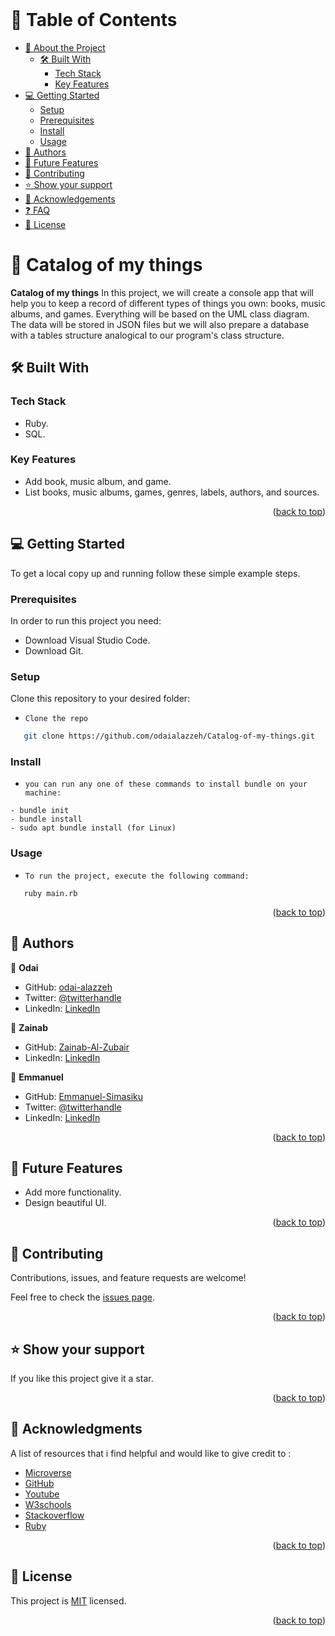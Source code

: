  <br/>

<!-- TABLE OF CONTENTS -->

# 📗 Table of Contents

- [📖 About the Project](#about-project)
  - [🛠 Built With](#built-with)
    - [Tech Stack](#tech-stack)
    - [Key Features](#key-features)
- [💻 Getting Started](#getting-started)
  - [Setup](#setup)
  - [Prerequisites](#prerequisites)
  - [Install](#install)
  - [Usage](#usage)
- [👥 Authors](#authors)
- [🔭 Future Features](#future-features)
- [🤝 Contributing](#contributing)
- [⭐️ Show your support](#support)
- [🙏 Acknowledgements](#acknowledgements)
- [❓ FAQ](#faq)
- [📝 License](#license)

<!-- PROJECT DESCRIPTION -->

# 📖 Catalog of my things <a name="about-project"></a>


**Catalog of my things** In this project, we will create a console app that will help you to keep a record of different types of things you own: books, music albums, and games. Everything will be based on the UML class diagram. The data will be stored in JSON files but we will also prepare a database with a tables structure analogical to our program's class structure.

## 🛠 Built With <a name="built-with"></a>

### Tech Stack <a name="tech-stack"></a>

- Ruby.
- SQL.

### Key Features <a name="key-features"></a>

- Add book, music album, and game.
- List books, music albums, games, genres, labels, authors, and sources.


<p align="right">(<a href="#readme-top">back to top</a>)</p>


<!-- GETTING STARTED -->

## 💻 Getting Started <a name="getting-started"></a>

To get a local copy up and running follow these simple example steps.

### Prerequisites

In order to run this project you need:

- Download Visual Studio Code.
- Download Git.

### Setup

Clone this repository to your desired folder:
 
- `Clone the repo`
```sh
   git clone https://github.com/odaialazzeh/Catalog-of-my-things.git
```
### Install


- `you can run any one of these commands to install bundle on your machine:`
```
- bundle init
- bundle install
- sudo apt bundle install (for Linux)
```

### Usage

- `To run the project, execute the following command:`
 ```
    ruby main.rb
```
<p align="right">(<a href="#readme-top">back to top</a>)</p>

<!-- AUTHORS -->

## 👥 Authors <a name="author"></a>

👤 **Odai**

- GitHub: [odai-alazzeh](https://github.com/odaialazzeh)
- Twitter: [@twitterhandle](https://twitter.com/odaialazzeh4)
- LinkedIn: [LinkedIn](https://www.linkedin.com/in/odaialazzeh/)

👤 **Zainab**

- GitHub: [Zainab-Al-Zubair](https://github.com/Zainab-Alzubair)
- LinkedIn: [LinkedIn](https://www.linkedin.com/in/zainab-al-zubair-bb6777168/)

👤 **Emmanuel**

- GitHub: [Emmanuel-Simasiku](https://github.com/Mukumbuta)
- Twitter: [@twitterhandle](https://twitter.com/Mukumbuta8)
- LinkedIn: [LinkedIn](https://www.linkedin.com/in/mukumbuta/)

<p align="right">(<a href="#readme-top">back to top</a>)</p>

<!-- FUTURE FEATURES -->

## 🔭 Future Features <a name="future-features"></a>

 - Add more functionality.
 - Design beautiful UI.

<p align="right">(<a href="#readme-top">back to top</a>)</p>


<!-- CONTRIBUTING -->

## 🤝 Contributing <a name="contributing"></a>

Contributions, issues, and feature requests are welcome!

Feel free to check the [issues page](https://github.com/odaialazzeh/Catalog-of-my-things/issues).

<p align="right">(<a href="#readme-top">back to top</a>)</p>

<!-- SUPPORT -->

## ⭐️ Show your support <a name="support"></a>


If you like this project give it a star.

<p align="right">(<a href="#readme-top">back to top</a>)</p>

<!-- ACKNOWLEDGEMENTS -->

## 🙏 Acknowledgments <a name="acknowledgements"></a>

A list of resources that i find helpful and would like to give credit to :

- [Microverse ](https://www.microverse.org)
- [GitHub ](https://www.github.com)
- [Youtube ](https://www.youtube.com)
- [W3schools ](https://www.w3schools.com)
- [Stackoverflow ](https://stackoverflow.com)
- [Ruby](https://www.ruby-lang.org/en/)


<p align="right">(<a href="#readme-top">back to top</a>)</p>

<!-- LICENSE -->

## 📝 License <a name="license"></a>

This project is [MIT](./LICENSE) licensed.

<p align="right">(<a href="#readme-top">back to top</a>)</p>
